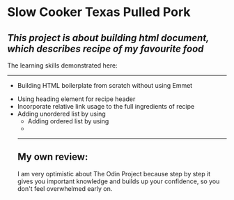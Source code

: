 # **Slow Cooker Texas Pulled Pork**
## _This project is about building html document, which describes recipe of my favourite food_

The learning skills demonstrated here:

---
-  Building HTML boilerplate from scratch without using Emmet
*  Using heading element for recipe header
*  Incorporate relative link usage to the full ingredients of recipe
*  Adding unordered list by using <ul>
*  Adding ordered list by using <li>

---

## My own review:
I am very optimistic about The Odin Project because step by step it gives you important knowledge and builds up your confidence, so you don't feel overwhelmed early on.
